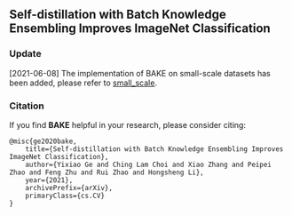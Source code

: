## Self-distillation with Batch Knowledge Ensembling Improves ImageNet Classification


### Update

[2021-06-08] The implementation of BAKE on small-scale datasets has been added, please refer to [small_scale](small_scale/).


### Citation

If you find **BAKE** helpful in your research, please consider citing:

```
@misc{ge2020bake,
    title={Self-distillation with Batch Knowledge Ensembling Improves ImageNet Classification},
    author={Yixiao Ge and Ching Lam Choi and Xiao Zhang and Peipei Zhao and Feng Zhu and Rui Zhao and Hongsheng Li},
    year={2021},
    archivePrefix={arXiv},
    primaryClass={cs.CV}
}
```
